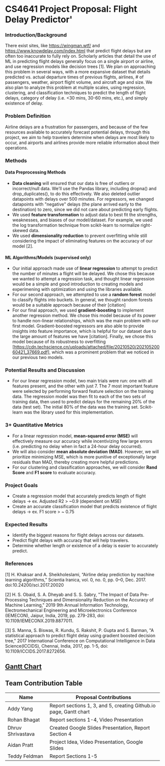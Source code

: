# CS4641 Project Proposal: Flight Delay Predictor'
### Introduction/Background
There exist sites, like https://wingman.wtf/ and https://www.knowdelay.com/index.html that predict flight delays but are often too inaccurate to fully rely on. Scholarly articles that detail the use of ML in predicting flight delays generally focus on a single airport or airline, and use regression models like decision trees \[1\]. 
We plan on approaching this problem in several ways, with a more expansive dataset that details predicted vs. actual departure times of previous flights, airlines, # of passengers, weather, airport flight volume, and aircraft age and size. We also plan to analyze this problem at multiple scales, using regression, clustering, and classification techniques to predict the length of flight delays, category of delay (i.e. <30 mins, 30-60 mins, etc.), and simply existence of delay.

### Problem Definition
Airline delays are a frustration for passengers, and because of the few resources available to accurately forecast potential delays, through this project, we aim to help travelers determine when delays are most likely to occur, and airports and airlines provide more reliable information about their operations.

### Methods
#### Data Preprocessing Methods
+ **Data cleaning** will ensured that our data is free of outliers or incorrect/null data. We'll use the Pandas library, including dropna() and drop_duplicates(), to do this effectively. We also deleted outlier datapoints with delays over 500 minutes. For regressors, we changed datapoints with "negative" delays (the plane arrived early to the destination) to zero, since we did not care about predicting early flights. 
+ We used **feature transformation** to adjust data to best fit the strengths, weaknesses, and biases of our model/dataset. For example, we used the log transformation technique from scikit-learn to normalize right-skewed data.
+ We used **dimensionality reduction** to prevent overfitting while still considering the impact of eliminating features on the accuracy of our model \[2\].

#### ML Algorithms/Models (supervised only)
+ Our initial approach made use of **linear regression** to attempt to predict the number of minutes a flight will be delayed. We chose this because we wanted to attempt a regression task, and thought linear regression would be a simple and good introduction to creating models and experimening with optimization and using the libraries available.
+ For our second approach, we attempted to use a **random forest** model to classify flights into buckets. In general, we thought random forests would be a suitable approach because of their [citation]
+ For our final approach, we used **gradient-boosting** to implement another regression method. We chose this model because of its power to handle non-linear relationships, which was the main problem with our first model. Gradient-boosted regressors are also able to provide insights into feature importance, which is helpful for our dataset due to the large amount of features we have [citation]. Finally, we chose this model because of its robustness to overfitting [https://cdn.techscience.cn/uploads/attached/file/20210520/20210520060421_37669.pdf], which was a prominent problem that we noticed in our previous two models.

### Potential Results and Discussion
+ For our linear regression model, two main trials were run: one with all features present, and the other with just 7. The 7 most important feature were selected by performing forward feature selection on the training data. The regression model was then fit to each of the two sets of training data, then used to predict delays for the remaining 20% of the data (test set). The initial 80% of the data was the training set. Scikit-learn was the library used for this implementation.
### 3+ Quantitative Metrics
+ For a linear regression model, **mean-squared error (MSE)** will effectively measure our accuracy while incentivizing few large errors (i.e. predicting no delay when in fact a 24-hour delay occurred).
+ We will also consider **mean absolute deviation (MAD)**. However, we will prioritize minimizing MSE, which is more punitive of exceptionally large residuals than MAD, thereby creating more helpful predictions.
+ For our clustering and classification approaches, we will consider **Rand Score** and **F1 score** to evaluate accuracy.
  
### Project Goals
+ Create a regression model that accurately predicts length of flight delays -> ex. Adjusted R2 > ~0.9 (dependent on MSE)
+ Create an accurate classification model that predicts existence of flight delays -> ex. F1 score > ~ 0.75

### Expected Results
+ Identify the biggest reasons for flight delays across our datasets.
+ Predict flight delays with accuracy that will help travelers.
+ Determine whether length or existence of a delay is easier to accurately predict.

### References
\[1\] H. Khaksar and A. Sheikholeslami, “Airline delay prediction by machine learning algorithms,” Scientia Iranica, vol. 0, no. 0, pp. 0–0, Dec. 2017. doi:10.24200/sci.2017.20020 

\[2\] H. S. Obaid, S. A. Dheyab and S. S. Sabry, "The Impact of Data Pre-Processing Techniques and Dimensionality Reduction on the Accuracy of Machine Learning," 2019 9th Annual Information Technology, Electromechanical Engineering and Microelectronics Conference (IEMECON), Jaipur, India, 2019, pp. 279-283, doi: 10.1109/IEMECONX.2019.8877011.

\[3\] S. Manna, S. Biswas, R. Kundu, S. Rakshit, P. Gupta and S. Barman, "A statistical approach to predict flight delay using gradient boosted decision tree," 2017 International Conference on Computational Intelligence in Data Science(ICCIDS), Chennai, India, 2017, pp. 1-5, doi: 10.1109/ICCIDS.2017.8272656.

## [Gantt Chart](https://docs.google.com/spreadsheets/d/1DOtCJ0PgNM5uBerABgMfCDr11GxqrQK8Jsl495TC0UA/edit?usp=sharing)

## Team Contribution Table
| Name  | Proposal Contributions |
| ------------- | ------------- |
| Addy Yang  | Report sections 1, 3, and 5, creating Github.io page, Gantt chart  |
| Rohan Bhagat  | Report sections 1-4, Video Presentation  |
| Dhruv Shrivastava  | Created Google Slides Presentation, Report Section 4  |
| Aidan Pratt  | Project Idea, Video Presentation, Google Slides |
| Teddy Feldman  | Report Sections 1-5 |
